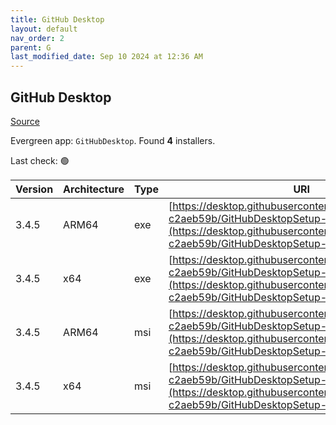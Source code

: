 ```yaml
---
title: GitHub Desktop
layout: default
nav_order: 2
parent: G
last_modified_date: Sep 10 2024 at 12:36 AM
---
```


## GitHub Desktop

[Source](https://desktop.github.com/)

Evergreen app: `GitHubDesktop`. Found **4** installers.

Last check: 🟢

| Version | Architecture | Type | URI                                                                                                                                                                                      |
| ------- | ------------ | ---- | ---------------------------------------------------------------------------------------------------------------------------------------------------------------------------------------- |
| 3.4.5   | ARM64        | exe  | [https://desktop.githubusercontent.com/releases/3.4.4-c2aeb59b/GitHubDesktopSetup-arm64.exe](https://desktop.githubusercontent.com/releases/3.4.4-c2aeb59b/GitHubDesktopSetup-arm64.exe) |
| 3.4.5   | x64          | exe  | [https://desktop.githubusercontent.com/releases/3.4.4-c2aeb59b/GitHubDesktopSetup-x64.exe](https://desktop.githubusercontent.com/releases/3.4.4-c2aeb59b/GitHubDesktopSetup-x64.exe)     |
| 3.4.5   | ARM64        | msi  | [https://desktop.githubusercontent.com/releases/3.4.4-c2aeb59b/GitHubDesktopSetup-arm64.msi](https://desktop.githubusercontent.com/releases/3.4.4-c2aeb59b/GitHubDesktopSetup-arm64.msi) |
| 3.4.5   | x64          | msi  | [https://desktop.githubusercontent.com/releases/3.4.4-c2aeb59b/GitHubDesktopSetup-x64.msi](https://desktop.githubusercontent.com/releases/3.4.4-c2aeb59b/GitHubDesktopSetup-x64.msi)     |
